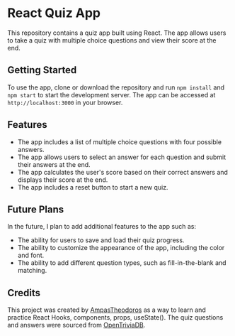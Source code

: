 # React Quiz App

This repository contains a quiz app built using React. The app allows users to take a quiz with multiple choice questions and view their score at the end.

## Getting Started

To use the app, clone or download the repository and run `npm install` and `npm start` to start the development server. The app can be accessed at `http://localhost:3000` in your browser.

## Features

- The app includes a list of multiple choice questions with four possible answers.
- The app allows users to select an answer for each question and submit their answers at the end.
- The app calculates the user's score based on their correct answers and displays their score at the end.
- The app includes a reset button to start a new quiz.

## Future Plans

In the future, I plan to add additional features to the app such as:

- The ability for users to save and load their quiz progress.
- The ability to customize the appearance of the app, including the color and font.
- The ability to add different question types, such as fill-in-the-blank and matching.

## Credits

This project was created by [AmpasTheodoros](https://github.com/AmpasTheodoros) as a way to learn and practice React Hooks, components, props, useState(). The quiz questions and answers were sourced from [OpenTriviaDB](https://opentdb.com/).
